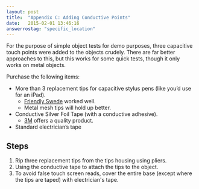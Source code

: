 ```yaml
---
layout: post
title:  "Appendix C: Adding Conductive Points"
date:   2015-02-01 13:46:16
answerrostag: "specific_location"
---
```


For the purpose of simple object tests for demo purposes, three capacitive touch points were added to the objects crudely. There are far better approaches to this, but this works for some quick tests, though it only works on metal objects.

Purchase the following items:

* More than 3 replacement tips for capacitive stylus pens (like you’d use for an iPad).
    * [Friendly Swede](http://www.amazon.com/gp/product/B00LIHFPWC?psc=1&redirect=true&ref_=oh_aui_detailpage_o05_s01) worked well.
    * Metal mesh tips will hold up better.
* Conductive Silver Foil Tape (with a conductive adhesive).
    * [3M](http://www.amazon.com/gp/product/B00KNU97W4?psc=1&redirect=true&ref_=oh_aui_detailpage_o05_s00) offers a quality product.
* Standard electrician’s tape


## Steps

1. Rip three replacement tips from the tips housing using pliers.
2. Using the conductive tape to attach the tips to the object.
3. To avoid false touch screen reads, cover the entire base (except where the tips are taped) with electrician's tape.
